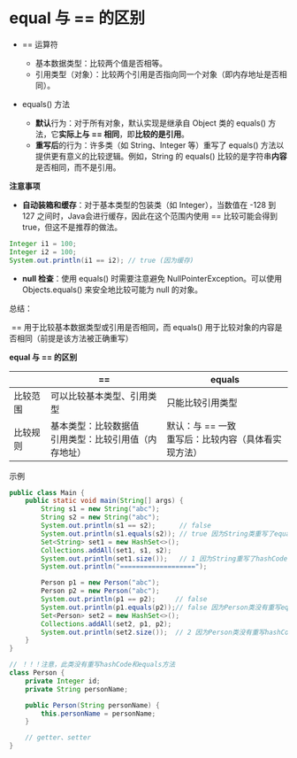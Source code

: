 # equal 与 == 的区别

-   == 运算符
    -   基本数据类型：比较两个值是否相等。
    -   引用类型（对象）：比较两个引用是否指向同一个对象（即内存地址是否相同）。

-   equals() 方法
    -   **默认**行为：对于所有对象，默认实现是继承自 Object 类的 equals() 方法，它**实际上与 == 相同**，即**比较的是引用**。
    -   **重写后**的行为：许多类（如 String、Integer 等）重写了 equals() 方法以提供更有意义的比较逻辑。例如，String 的 equals() 比较的是字符串**内容**是否相同，而不是引用。

**注意事项**

-   **自动装箱和缓存**：对于基本类型的包装类（如 Integer），当数值在 -128 到 127 之间时，Java会进行缓存，因此在这个范围内使用 == 比较可能会得到 true，但这不是推荐的做法。

```java
Integer i1 = 100;
Integer i2 = 100;
System.out.println(i1 == i2); // true (因为缓存)
```

-   **null 检查**：使用 equals() 时需要注意避免 NullPointerException。可以使用 Objects.equals() 来安全地比较可能为 null 的对象。

总结：

​	== 用于比较基本数据类型或引用是否相同，而 equals() 用于比较对象的内容是否相同（前提是该方法被正确重写）

**equal 与 == 的区别**

|          | ==                                                       | equals                                                 |
| -------- | -------------------------------------------------------- | ------------------------------------------------------ |
| 比较范围 | 可以比较基本类型、引用类型                               | 只能比较引用类型                                       |
| 比较规则 | 基本类型：比较数据值<br>引用类型：比较引用值（内存地址） | 默认：与 == 一致<br>重写后：比较内容（具体看实现方法） |

示例

```java
public class Main {
    public static void main(String[] args) {
        String s1 = new String("abc");
        String s2 = new String("abc");
        System.out.println(s1 == s2);      // false
        System.out.println(s1.equals(s2)); // true 因为String类重写了equals
        Set<String> set1 = new HashSet<>();
        Collections.addAll(set1, s1, s2); 
        System.out.println(set1.size());   // 1 因为String重写了hashCode，内容一致hash值也一致
        System.out.println("===================");

        Person p1 = new Person("abc");
        Person p2 = new Person("abc");
        System.out.println(p1 == p2);     // false
        System.out.println(p1.equals(p2));// false 因为Person类没有重写equals，实际使用的是Object中的equals方法，比较的是引用
        Set<Person> set2 = new HashSet<>();
        Collections.addAll(set2, p1, p2);
        System.out.println(set2.size());  // 2 因为Person类没有重写hashCode，实际使用的是Object中的hashCode方法 
    }
}

// ！！！注意，此类没有重写hashCode和equals方法
class Person {
    private Integer id;
    private String personName;

    public Person(String personName) {
        this.personName = personName;
    }

    // getter、setter
} 
```

